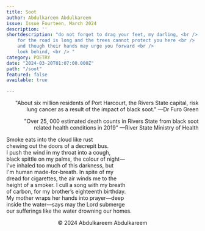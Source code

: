 ```yaml
---
title: Soot
author: Abdulkareem Abdulkareem
issue: Issue Fourteen, March 2024
description: ''
shortdescription: "do not forget to drag your feet, my darling, <br />
    for the road is long and the trees cannot protect you here <br />
    and though their hands may urge you forward <br /> 
    look behind, <br /> "
category: POETRY
date: "2024-03-20T01:07:00.000Z"
path: "/soot"
featured: false
available: true

---
```


<p style="text-align: right">"About six million residents of Port Harcourt, the Rivers State capital, risk lung cancer as a result of the impact of black soot." —Dr Furo Green</p>
<p style="text-align: right">"Over 25, 000 estimated death counts in Rivers State from black soot related health conditions in 2019" —River State Ministry of Health</p>

Smoke eats into the cloud like rust <br />
chewing out the doors of a decrepit bus. <br />
I push the wind in my throat into a cough, <br />
black spittle on my palms, the colour of night— <br />
I've inhaled too much of this darkness, but <br />
I'm human made-for-breath. In spite of my <br />
dread for cigarettes, the air winds me to the <br />
height of a smoker. I cull a song with my breath <br />
of carbon, for my brother’s eighteenth birthday. <br /> 
My mother wraps her hands into prayer—deep <br />
inside the water—says may the Lord submerge <br />
our sufferings like the water drowning our homes.



<p style="text-align: center;">© 2024 Abdulkareem Abdulkareem</p>

